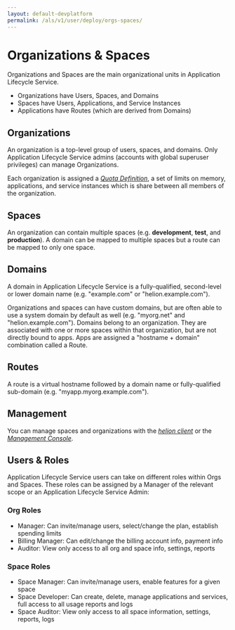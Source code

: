 ```yaml
---
layout: default-devplatform
permalink: /als/v1/user/deploy/orgs-spaces/
---
```

<!--PUBLISHED-->

Organizations & Spaces[](#organizations-spaces "Permalink to this headline")
=============================================================================

Organizations and Spaces are the main organizational units in Application Lifecycle Service.

-   Organizations have Users, Spaces, and Domains
-   Spaces have Users, Applications, and Service Instances
-   Applications have Routes (which are derived from Domains)

Organizations[](#organizations "Permalink to this headline")
-------------------------------------------------------------

An organization is a top-level group of users, spaces, and domains. Only
Application Lifecycle Service admins (accounts with global superuser privileges) can manage
Organizations.

Each organization is assigned a [*Quota
Definition*](/als/v1/admin/server/configuration/#server-config-quota-definitions),
a set of limits on memory, applications, and service instances which is
share between all members of the organization.

Spaces[](#spaces "Permalink to this headline")
-----------------------------------------------

An organization can contain multiple spaces (e.g. **development**,
**test**, and **production**). A domain can be mapped to multiple spaces
but a route can be mapped to only one space.

Domains[](#domains "Permalink to this headline")
-------------------------------------------------

A domain in Application Lifecycle Service is a fully-qualified, second-level or lower domain
name (e.g. "example.com" or "helion.example.com").

Organizations and spaces can have custom domains, but are often able to
use a system domain by default as well (e.g. "myorg.net" and
"helion.example.com"). Domains belong to an organization. They are
associated with one or more spaces within that organization, but are not
directly bound to apps. Apps are assigned a "hostname + domain"
combination called a Route.

Routes[](#routes "Permalink to this headline")
-----------------------------------------------

A route is a virtual hostname followed by a domain name or
fully-qualified sub-domain (e.g. "myapp.myorg.example.com").

Management[](#management "Permalink to this headline")
-------------------------------------------------------

You can manage spaces and organizations with the [*helion
client*](/als/v1/user/client/#client) or the [*Management
Console*](/als/v1/admin/console/customize/#user-console-organizations).

Users & Roles[](#users-roles "Permalink to this headline")
-----------------------------------------------------------

Application Lifecycle Service users can take on different roles within Orgs and Spaces. These
roles can be assigned by a Manager of the relevant scope or an Application Lifecycle Service
Admin:

### Org Roles[](#org-roles "Permalink to this headline")

-   Manager: Can invite/manage users, select/change the plan, establish
    spending limits
-   Billing Manager: Can edit/change the billing account info, payment
    info
-   Auditor: View only access to all org and space info, settings,
    reports

### Space Roles[](#space-roles "Permalink to this headline")

-   Space Manager: Can invite/manage users, enable features for a given
    space
-   Space Developer: Can create, delete, manage applications and
    services, full access to all usage reports and logs
-   Space Auditor: View only access to all space information, settings,
    reports, logs